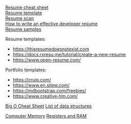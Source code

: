 [Resume cheat sheet](https://github.com/aneagoie/resume-checklist)  
[Resume template](https://www.resumemaker.online/)  
[Resume scan](https://www.jobscan.co/)  
[How to write an effective developer resume](https://stackoverflow.blog/2020/11/25/how-to-write-an-effective-developer-resume-advice-from-a-hiring-manager/)  
[Resume samples](https://www.cakeresume.com/Engineering-resume-samples)

Resume templates:

- https://thisresumedoesnotexist.com
- https://docs.rxresu.me/tutorial/create-a-new-resume
- https://www.open-resume.com/

Portfolio templates:

- https://cruip.com/
- https://www.en.sitew.com/
- https://mdbootstrap.com/freebies/
- https://www.creative-tim.com/

[Big O Cheat Sheet](https://www.bigocheatsheet.com/)
[List of data structures](https://en.wikipedia.org/wiki/List_of_data_structures)

[Computer Memory](https://statmath.wu.ac.at/courses/data-analysis/itdtHTML/node55.html)
[Registers and RAM](https://www.youtube.com/watch?v=fpnE6UAfbtU)
